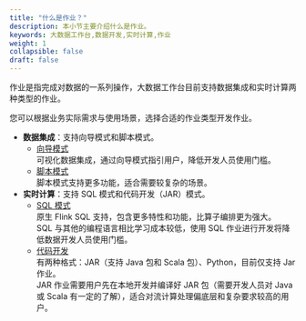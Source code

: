 ```yaml
---
title: "什么是作业？"
description: 本小节主要介绍什么是作业。 
keywords: 大数据工作台,数据开发,实时计算,作业
weight: 1
collapsible: false
draft: false
---
```


作业是指完成对数据的一系列操作，大数据工作台目前支持数据集成和实时计算两种类型的作业。

您可以根据业务实际需求与使用场景，选择合适的作业类型开发作业。

- **数据集成**：支持向导模式和脚本模式。
    - [向导模式](/bigdata/dataomnis/manual/integration_job/create_job_offline_1)     
        可视化数据集成，通过向导模式指引用户，降低开发人员使用门槛。   
    - [脚本模式](/bigdata/dataomnis/manual/integration_job/create_job_offline_2)   
        脚本模式支持更多功能，适合需要较复杂的场景。  
- **实时计算**：支持 SQL 模式和代码开发（JAR）模式。    
    - [SQL 模式](/bigdata/dataomnis/manual/flink_job/create_job_sql)    
        原生 Flink SQL 支持，包含更多特性和功能，比算子编排更为强大。    
        SQL 与其他的编程语言相比学习成本较低，使用 SQL 作业进行开发将降低数据开发人员使用门槛。   
    - [代码开发](/bigdata/dataomnis/manual/flink_job/create_job_jar)   
        有两种格式：JAR（支持 Java 包和 Scala 包）、Python，目前仅支持 Jar 作业。    
        JAR 作业需要用户先在本地开发并编译好 JAR 包（需要开发人员对 Java 或 Scala 有一定的了解），适合对流计算处理偏底层和复杂要求较高的用户。
